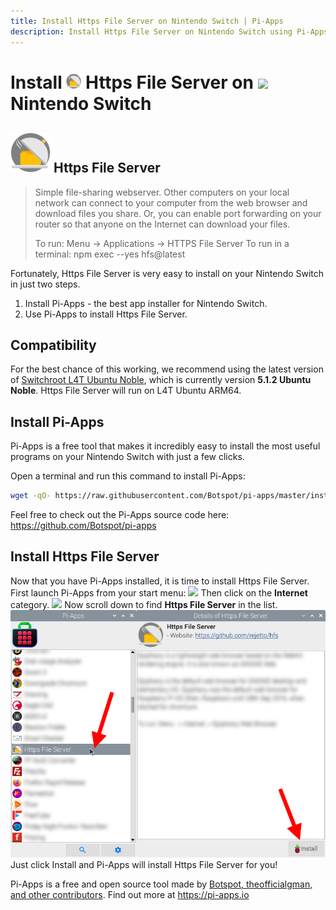 ```yaml
---
title: Install Https File Server on Nintendo Switch | Pi-Apps
description: Install Https File Server on Nintendo Switch using Pi-Apps
---
```

<div class="simple-install-content content">

# Install <img src="/img/app-icons/Https File Server/icon-64.png" height=24> Https File Server on <img src=/img/other-icons/switch-icon.svg height=24> Nintendo Switch

## <img src="/img/app-icons/Https File Server/icon-64.png"> Https File Server
> Simple file-sharing webserver. Other computers on your local network can connect to your computer from the web browser and download files you share.
> Or, you can enable port forwarding on your router so that anyone on the Internet can download your files.
> 
> To run: Menu -> Applications -> HTTPS File Server
> To run in a terminal: npm exec --yes hfs@latest

Fortunately, Https File Server is very easy to install on your Nintendo Switch in just two steps.
1. Install Pi-Apps - the best app installer for Nintendo Switch.
2. Use Pi-Apps to install Https File Server.
</div>
<div class="simple-install-content content">

## Compatibility
For the best chance of this working, we recommend using the latest version of [Switchroot L4T Ubuntu Noble](https://wiki.switchroot.org/wiki/linux/l4t-ubuntu-noble-installation-guide), which is currently version **5.1.2 Ubuntu Noble**.
Https File Server will run on L4T Ubuntu ARM64.
</div>
<div class="simple-install-content content">

## Install Pi-Apps

Pi-Apps is a free tool that makes it incredibly easy to install the most useful programs on your Nintendo Switch with just a few clicks.

Open a terminal and run this command to install Pi-Apps:
```bash
wget -qO- https://raw.githubusercontent.com/Botspot/pi-apps/master/install | bash
```
Feel free to check out the Pi-Apps source code here: https://github.com/Botspot/pi-apps
</div>
<div class="simple-install-content content">

## Install Https File Server

Now that you have Pi-Apps installed, it is time to install Https File Server.
First launch Pi-Apps from your start menu:
<img src="/img/start-menu.png">
Then click on the <b>Internet</b> category.
<img src="/img/category-selections/Internet.png">
Now scroll down to find <b>Https File Server</b> in the list.
<img src="/img/app-icons/Https File Server/app-selection.png">
Just click Install and Pi-Apps will install Https File Server for you!
</div>
<div class="simple-install-content content">

Pi-Apps is a free and open source tool made by [Botspot, theofficialgman, and other contributors](/about/#contributors). Find out more at https://pi-apps.io
</div>
